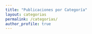 ```yaml
---
title: "Publicaciones por Categoría"
layout: categorias
permalink: /categorias/
author_profile: true
---
```

